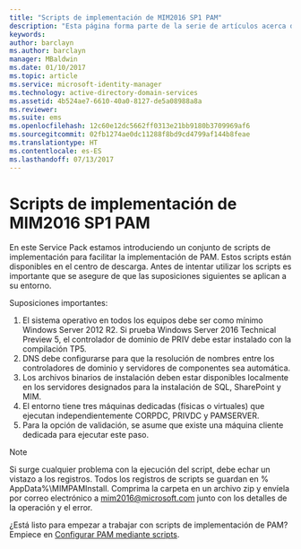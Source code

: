 ```yaml
---
title: "Scripts de implementación de MIM2016 SP1 PAM"
description: "Esta página forma parte de la serie de artículos acerca de cómo configurar Privileged Identity Manager mediante scripts. Incluye una lista de los supuestos sobre el entorno."
keywords: 
author: barclayn
ms.author: barclayn
manager: MBaldwin
ms.date: 01/10/2017
ms.topic: article
ms.service: microsoft-identity-manager
ms.technology: active-directory-domain-services
ms.assetid: 4b524ae7-6610-40a0-8127-de5a08988a8a
ms.reviewer: 
ms.suite: ems
ms.openlocfilehash: 12c60e12dc5662ff0313e21bb9180b3709969af6
ms.sourcegitcommit: 02fb1274ae0dc11288f8bd9cd4799af144b8feae
ms.translationtype: HT
ms.contentlocale: es-ES
ms.lasthandoff: 07/13/2017
---
```

# Scripts de implementación de MIM2016 SP1 PAM
<a id="mim2016-sp1-pam-deployment-scripts" class="xliff"></a>

En este Service Pack estamos introduciendo un conjunto de scripts de implementación para facilitar la implementación de PAM. Estos scripts están disponibles en el centro de descarga. Antes de intentar utilizar los scripts es importante que se asegure de que las suposiciones siguientes se aplican a su entorno.

Suposiciones importantes:
1. El sistema operativo en todos los equipos debe ser como mínimo Windows Server 2012 R2. Si prueba Windows Server 2016 Technical Preview 5, el controlador de dominio de PRIV debe estar instalado con la compilación TP5.
2. DNS debe configurarse para que la resolución de nombres entre los controladores de dominio y servidores de componentes sea automática.
3. Los archivos binarios de instalación deben estar disponibles localmente en los servidores designados para la instalación de SQL, SharePoint y MIM.
4. El entorno tiene tres máquinas dedicadas (físicas o virtuales) que ejecutan independientemente CORPDC, PRIVDC y PAMSERVER.
5. Para la opción de validación, se asume que existe una máquina cliente dedicada para ejecutar este paso.

>[!NOTE]
>Si surge cualquier problema con la ejecución del script, debe echar un vistazo a los registros. Todos los registros de scripts se guardan en % AppData%\MIMPAMInstall. Comprima la carpeta en un archivo zip y envíela por correo electrónico a mim2016@microsoft.com junto con los detalles de la operación y el error.

¿Está listo para empezar a trabajar con scripts de implementación de PAM? Empiece en [Configurar PAM mediante scripts](./pam/sp1-pam-configure-using-scripts.md).
